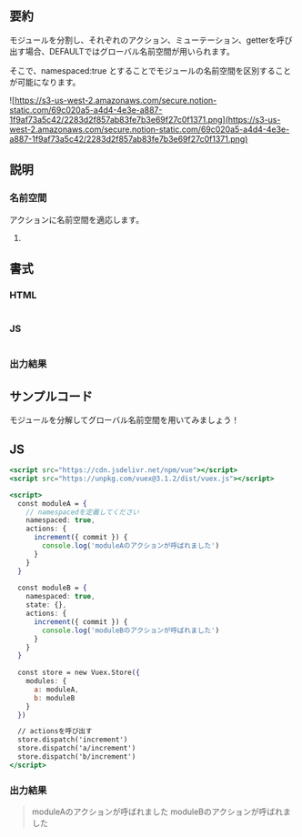 ## 要約

モジュールを分割し、それぞれのアクション、ミューテーション、getterを呼び出す場合、DEFAULTではグローバル名前空間が用いられます。

そこで、namespaced:true とすることでモジュールの名前空間を区別することが可能になります。

![https://s3-us-west-2.amazonaws.com/secure.notion-static.com/69c020a5-a4d4-4e3e-a887-1f9af73a5c42/2283d2f857ab83fe7b3e69f27c0f1371.png](https://s3-us-west-2.amazonaws.com/secure.notion-static.com/69c020a5-a4d4-4e3e-a887-1f9af73a5c42/2283d2f857ab83fe7b3e69f27c0f1371.png)

## 説明

### 名前空間

アクションに名前空間を適応します。

1. 

## 書式

### HTML

```html

```

### JS

```jsx

```

### 出力結果

> 

## サンプルコード

モジュールを分解してグローバル名前空間を用いてみましょう！

## JS

```jsx
<script src="https://cdn.jsdelivr.net/npm/vue"></script>
<script src="https://unpkg.com/vuex@3.1.2/dist/vuex.js"></script>

<script>
  const moduleA = {
    // namespacedを定義してください
    namespaced: true,
    actions: {
      increment({ commit }) {
        console.log('moduleAのアクションが呼ばれました')
      }
    }
  }
  
  const moduleB = {
    namespaced: true,
    state: {},
    actions: {
      increment({ commit }) {
        console.log('moduleBのアクションが呼ばれました')
      }
    }
  }
  
  const store = new Vuex.Store({
    modules: {
      a: moduleA,
      b: moduleB
    }
  })

  // actionsを呼び出す
  store.dispatch('increment')	
  store.dispatch('a/increment')
  store.dispatch('b/increment')
</script>
```

### 出力結果

> moduleAのアクションが呼ばれました
moduleBのアクションが呼ばれました
